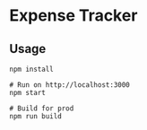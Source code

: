 # Expense Tracker
 


## Usage
```
npm install

# Run on http://localhost:3000
npm start

# Build for prod
npm run build
```

